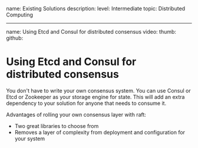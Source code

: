 name: Existing Solutions
description: 
level: Intermediate
topic: Distributed Computing

---
name: Using Etcd and Consul for distributed consensus
video: 
thumb:
github:
# Using Etcd and Consul for distributed consensus

You don't have to write your own consensus system.  You can use Consul or Etcd or Zookeeper as your storage engine for state. This will add an extra dependency to your solution for anyone that needs to consume it.

Advantages of rolling your own consensus layer with raft:
- Two great libraries to choose from
- Removes a layer of complexity from deployment and configuration for your system

